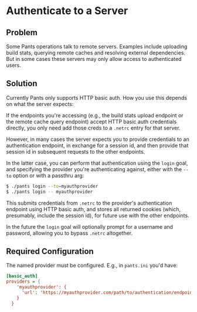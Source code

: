 # Authenticate to a Server

## Problem

Some Pants operations talk to remote servers. Examples include uploading build stats, querying remote caches 
and resolving external dependencies.  But in some cases these servers may only allow access to authenticated users. 

## Solution

Currently Pants only supports HTTP basic auth.  How you use this depends on what the server expects:

If the endpoints you're accessing (e.g., the build stats upload endpoint or the remote cache query endpoint)
accept HTTP basic auth credentials directly, you only need add those creds to a `.netrc` entry for 
that server.
  
However, in many cases the server expects you to provide credentials to an authentication endpoint, 
in exchange for a session id, and then provide that session id in subsequent requests to the other endpoints.

In the latter case, you can perform that authentication using the `login` goal, and specifying the 
provider you're authenticating against, either with the `--to` option or with a passthru arg:

```bash
$ ./pants login --to=myauthprovider
$ ./pants login -- myauthprovider
```

This submits credentials from `.netrc` to the provider's authentication endpoint using HTTP basic auth, 
and stores all returned cookies (which, presumably, include the session id), for future use with the other 
endpoints.

In the future the `login` goal will optionally prompt for a username and password, allowing you to
bypass `.netrc` altogether.


## Required Configuration

The named provider must be configured. E.g., in `pants.ini` you'd have:

```ini
[basic_auth]
providers = {
    'myauthprovider': {
      'url': 'https://myauthprovider.com/path/to/authentication/endpoint'
    }
  }
```
